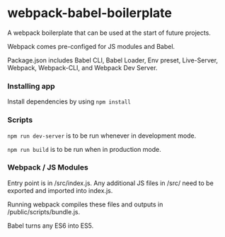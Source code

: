# webpack-babel-boilerplate
A webpack boilerplate that can be used at the start of future projects.


Webpack comes pre-configed for JS modules and Babel.


Package.json includes Babel CLI, Babel Loader, Env preset, Live-Server, Webpack, Webpack-CLI, and Webpack Dev Server.

<h3> Installing app </h3>
Install dependencies by using <code>npm install</code>

<h3>Scripts</h3>
<code>npm run dev-server</code> is to be run whenever in development mode.


<code>npm run build</code> is to be run when in production mode.

<h3>Webpack / JS Modules </h3>

Entry point is in /src/index.js. Any additional JS files in /src/ need to be exported and imported into index.js.


Running webpack compiles these files and outputs in /public/scripts/bundle.js. 


Babel turns any ES6 into ES5.
